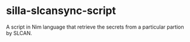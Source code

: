 # silla-slcansync-script

A script in Nim language that retrieve the secrets from a particular partion by SLCAN.
